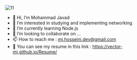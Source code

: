 ![11](https://user-images.githubusercontent.com/74991694/120069210-ee91e480-c099-11eb-8167-2f644cd48aa6.jpg)

- 👋 Hi, I’m Mohammad Javad
- 👀 I’m interested in studying and implementing networking
- 🌱 I’m currently learning Node.js
- 💞️ I’m looking to collaborate on ...
- 📫 How to reach me : mj.hosseini.dev@gmail.com
- 📄 You can see my resume in this link : https://vector-mj.github.io/Resume/
<!---
vector-mj/vector-mj is a ✨ special ✨ repository because its `README.md` (this file) appears on your GitHub profile.
You can click the Preview link to take a look at your changes.
--->
